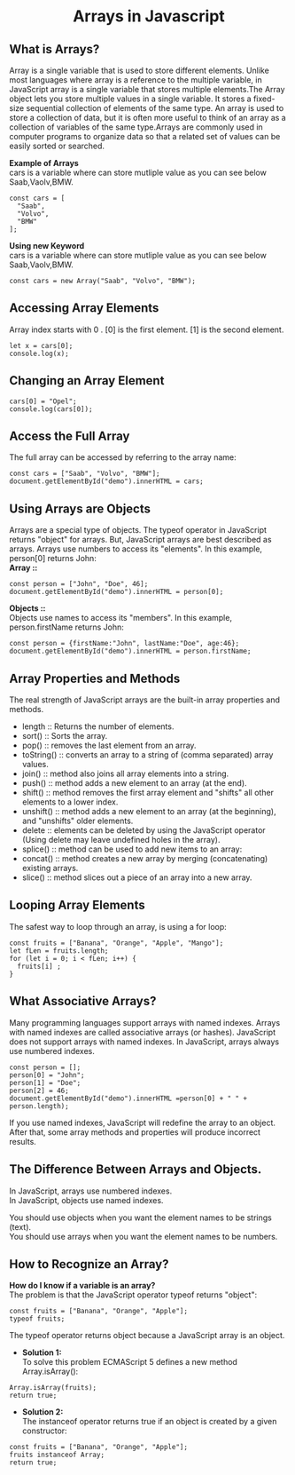  # <p align="center" fontize=40px; >Arrays in Javascript</p>
## What is Arrays?
Array is a single variable that is used to store different elements. Unlike most languages where array is a reference to the multiple variable, in JavaScript array is a single variable that stores multiple elements.The Array object lets you store multiple values in a single variable. It stores a fixed-size sequential collection of elements of the same type. An array is used to store a collection of data, but it is often more useful to think of an array as a collection of variables of the same type.Arrays are commonly used in computer programs to organize data so that a related set of values can be easily sorted or searched.

**Example of Arrays**\
cars is a variable where can store mutliple value as you can see below Saab,Vaolv,BMW.
```
const cars = [
  "Saab",
  "Volvo",
  "BMW"
];
```
**Using new Keyword**\
cars is a variable where can store mutliple value as you can see below Saab,Vaolv,BMW.
```
const cars = new Array("Saab", "Volvo", "BMW");
```
## Accessing Array Elements
Array index starts with 0 . [0] is the first element. [1] is the second element.
```const cars = ["Saab", "Volvo", "BMW"];
let x = cars[0];
console.log(x);
```
## Changing an Array Element
```const cars = ["Saab", "Volvo", "BMW"];
cars[0] = "Opel";
console.log(cars[0]);
```
## Access the Full Array
The full array can be accessed by referring to the array name:
```
const cars = ["Saab", "Volvo", "BMW"];
document.getElementById("demo").innerHTML = cars;
```

## Using Arrays are Objects
Arrays are a special type of objects. The typeof operator in JavaScript returns "object" for arrays.
But, JavaScript arrays are best described as arrays.
Arrays use numbers to access its "elements". In this example, person[0] returns John:\
**Array ::**
```
const person = ["John", "Doe", 46];
document.getElementById("demo").innerHTML = person[0];
```
**Objects ::**\
Objects use names to access its "members". In this example, person.firstName returns John:
```
const person = {firstName:"John", lastName:"Doe", age:46};
document.getElementById("demo").innerHTML = person.firstName;
```

## Array Properties and Methods
The real strength of JavaScript arrays are the built-in array properties and methods.
- length       :: Returns the number of elements.
- sort()       :: Sorts the array.
- pop()        :: removes the last element from an array.
- toString()   :: converts an array to a string of (comma separated) array values.
- join()       :: method also joins all array elements into a string.
- push()       :: method adds a new element to an array (at the end).
- shift()      :: method removes the first array element and "shifts" all other elements to a lower index.
- unshift()    :: method adds a new element to an array (at the beginning), and "unshifts" older elements.
- delete       :: elements can be deleted by using the JavaScript operator (Using delete may leave undefined holes in the array).
- splice()     :: method can be used to add new items to an array:
- concat()     :: method creates a new array by merging (concatenating) existing arrays.
- slice()      :: method slices out a piece of an array into a new array.

## Looping Array Elements
The safest way to loop through an array, is using a for loop:
```
const fruits = ["Banana", "Orange", "Apple", "Mango"];
let fLen = fruits.length;
for (let i = 0; i < fLen; i++) {
  fruits[i] ;
}
```

## What Associative Arrays?
Many programming languages support arrays with named indexes.
Arrays with named indexes are called associative arrays (or hashes).
JavaScript does not support arrays with named indexes.
In JavaScript, arrays always use numbered indexes.  
```
const person = [];
person[0] = "John";
person[1] = "Doe";
person[2] = 46; 
document.getElementById("demo").innerHTML =person[0] + " " + person.length);
```
If you use named indexes, JavaScript will redefine the array to an object.
After that, some array methods and properties will produce incorrect results.
 
## The Difference Between Arrays and Objects.
In JavaScript, arrays use numbered indexes.  
In JavaScript, objects use named indexes.

You should use objects when you want the element names to be strings (text).\
You should use arrays when you want the element names to be numbers.

## How to Recognize an Array?
**How do I know if a variable is an array?**\
The problem is that the JavaScript operator typeof returns "object":
```
const fruits = ["Banana", "Orange", "Apple"];
typeof fruits;  
```
The typeof operator returns object because a JavaScript array is an object.
- **Solution 1:**\
To solve this problem ECMAScript 5 defines a new method Array.isArray():
```
Array.isArray(fruits);
return true;
```
- **Solution 2:**\
The instanceof operator returns true if an object is created by a given constructor:
```
const fruits = ["Banana", "Orange", "Apple"];
fruits instanceof Array; 
return true;
```

